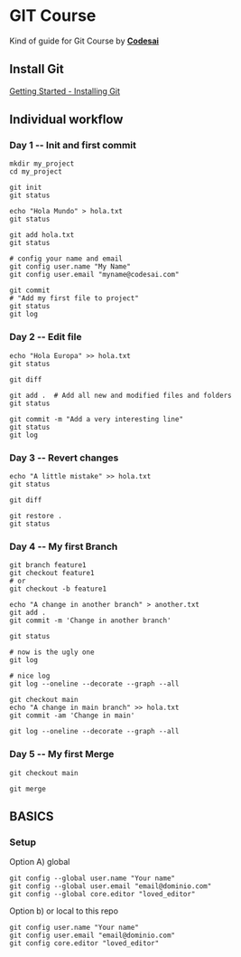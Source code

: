# GIT Course

Kind of guide for Git Course by [**Codesai**](www.codesai.com)


## Install Git

[Getting Started - Installing Git](https://git-scm.com/book/en/v2/Getting-Started-Installing-Git)


## Individual workflow


### Day 1 -- Init and first commit

```shell
mkdir my_project
cd my_project

git init
git status

echo "Hola Mundo" > hola.txt
git status

git add hola.txt
git status

# config your name and email
git config user.name "My Name"
git config user.email "myname@codesai.com"

git commit
# "Add my first file to project"
git status
git log
```

### Day 2 -- Edit file

```shell
echo "Hola Europa" >> hola.txt
git status

git diff

git add .  # Add all new and modified files and folders
git status

git commit -m "Add a very interesting line"
git status
git log
```

### Day 3 -- Revert changes

```shell
echo "A little mistake" >> hola.txt
git status

git diff

git restore .
git status
```

### Day 4 -- My first Branch

```shell
git branch feature1
git checkout feature1
# or
git checkout -b feature1

echo "A change in another branch" > another.txt
git add . 
git commit -m 'Change in another branch'

git status

# now is the ugly one
git log

# nice log
git log --oneline --decorate --graph --all

git checkout main
echo "A change in main branch" >> hola.txt
git commit -am 'Change in main'

git log --oneline --decorate --graph --all
```


### Day 5 -- My first Merge

```shell
git checkout main

git merge
```


















## BASICS


### Setup

Option A) global
```shell
git config --global user.name "Your name"
git config --global user.email "email@dominio.com"
git config --global core.editor "loved_editor"
```

Option b) or local to this repo 
```shell
git config user.name "Your name"
git config user.email "email@dominio.com"
git config core.editor "loved_editor"
```

